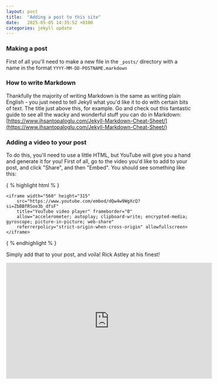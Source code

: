 ```yaml
---
layout: post
title:  "Adding a post to this site"
date:   2025-05-05 14:35:52 +0100
categories: jekyll update
---
```


### Making a post 
First of all you'll need to make a new file in the `_posts/` directory with a name in the format `YYYY-MM-DD-POSTNAME.markdown`

### How to write Markdown
Thankfully the majority of writing Markdown is the same as writing plain English - you just need to tell Jekyll what you'd like it to do with certain bits of text. The title just above this, for example. Go and check out this fantastic guide to see all the wacky and wonderful stuff you can do in Markdown: [https://www.ihsantopaloglu.com/Jekyll-Markdown-Cheat-Sheet/](https://www.ihsantopaloglu.com/Jekyll-Markdown-Cheat-Sheet/)

### Adding a video to your post 
To do this, you'll need to use a little HTML, but YouTube will give you a hand and generate it for you! First of all, go to the video you'd like to add to your post, and click "Share", and then "Embed". You should see something like this:  

{ % highlight html % }
```
<iframe width="560" height="315" 
    src="https://www.youtube.com/embed/dQw4w9WgXcQ?si=ZbBBfRSoe3b_dfsF" 
    title="YouTube video player" frameborder="0" 
    allow="accelerometer; autoplay; clipboard-write; encrypted-media; gyroscope; picture-in-picture; web-share" 
    referrerpolicy="strict-origin-when-cross-origin" allowfullscreen>
</iframe>
```
{ % endhighlight % }

Simply add that to your post, and voila! Rick Astley at his finest!

<iframe width="560" height="315" src="https://www.youtube.com/embed/dQw4w9WgXcQ?si=ZbBBfRSoe3b_dfsF" title="YouTube video player" frameborder="0" allow="accelerometer; autoplay; clipboard-write; encrypted-media; gyroscope; picture-in-picture; web-share" referrerpolicy="strict-origin-when-cross-origin" allowfullscreen></iframe>
